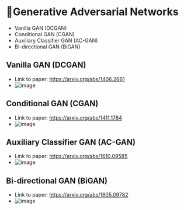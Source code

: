 
# 🚀Generative Adversarial Networks

- Vanilla GAN (DCGAN)
- Conditional GAN (CGAN)
- Auxiliary Classifier GAN (AC-GAN)
- Bi-directional GAN (BiGAN)

## Vanilla GAN (DCGAN)
- Link to paper: https://arxiv.org/abs/1406.2661
- ![image](https://user-images.githubusercontent.com/67474818/128603379-19028a3e-c3e0-4a1a-82b2-47acf8dae88c.png)

##  Conditional GAN (CGAN)
- Link to paper: https://arxiv.org/abs/1411.1784
- ![image](https://user-images.githubusercontent.com/67474818/128603412-7649b10c-98b9-4cec-be19-2881b83f4155.png)

## Auxiliary Classifier GAN (AC-GAN)
- Link to paper: https://arxiv.org/abs/1610.09585
- ![image](https://user-images.githubusercontent.com/67474818/128603435-c7f46044-dfb5-43ba-afc8-923624652d81.png)

## Bi-directional GAN (BiGAN)
- Link to paper: https://arxiv.org/abs/1605.09782
- ![image](https://user-images.githubusercontent.com/67474818/128603475-8af7aa86-b085-41dc-9785-97c138f4a96e.png)
